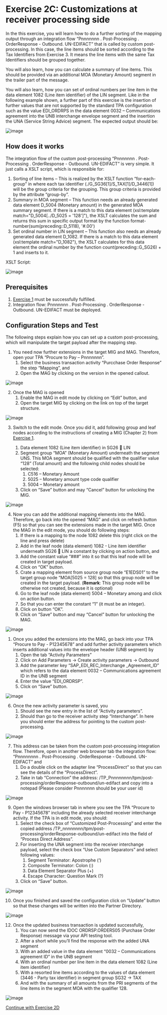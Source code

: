 # **Exercise 2C: Customizations at receiver processing side**


In the this exercise, you will learn how to do a further sorting of the mapping output through an integration flow “Pnnnnnnn . Post-Processing . OrderResponse - Outbound. UN-EDIFACT” that is called by custom post-processing.  In this case, the line items should be sorted according to the Tax Identifiers from Exercise 3. It means the line items with the same Tax Identifiers should be grouped together. 

You will also learn, how you can calculate a summary of line items. This should be provided via an additional MOA (Monetary Amount) segment in the trailer part of the message. 

You will also learn, how you can set of ordinal numbers per line item in the data element 1082 (Line item identifier) of the LIN segment. Like in the following example shown, a further part of this exercise is the insertion of further values that are not supported by the standard TPA configuration such as the value EDI_ORDRPS in the data element 0032 – Communications agreement into the UNB interchange envelope segment and the insertion the UNA (Service String Advice) segment.
The expected output should be:

![image](assets/1.png)

## **How does it works**

The integration flow of the custom post-processing “Pnnnnnnn . Post-Processing . OrderResponse - Outbound. UN-EDIFACT” is very simple. It just calls a XSLT script, which is responsible for:

1. Sorting of line items – This is realized by the XSLT function “for-each-group” in where each tax identifier (./G_SG36[1]/S_TAX[1]/D_3446[1]) will be the group criteria for the grouping. This group criteria is provided by the attribute “group-by”.
2. Summary in MOA segment – This function needs an already generated data element D_5004 (Monetary amount) in the generated MOA summary segment. If there is a match to this data element (xsl:template match="D_5004[../D_5025 = '128']"), the XSLT calculates the sum and returns this sum in specific output format by the function format-number(sum(preceding::D_5118), '#.00')
3. Set ordinal number in LIN segment – This function also needs an already generated data element D_1082. If there is a match to this data element (xsl:template match="D_1082"), the XSLT calculates for this data element the ordinal number by the function count(preceding::G_SG26) + 1 and inserts to it.

XSLT Script:

![image](assets/2.png)

## **Prerequisites**

1.	[Exercise 1](https://github.com/SAP-samples/integration-suite-b2b-exercises-basic/tree/main/exercises/Ex01) must be successfully fulfilled.
2.	Integration flow: Pnnnnnnn . Post-Processing . OrderResponse - Outbound. UN-EDIFACT must be deployed.

## **Configuration Steps and Test**

The following steps explain how you can set up a custom post-processing, which will manipulate the target payload after the mapping step.

1.	You need now further extensions in the target MIG and MAG. Therefore, open your TPA “Procure to Pay – Pnnnnnnn”.
    1.	Select the business transaction activity “Purcchase Order Response” the step “Mapping”, and
    2.	Open the MAG by clicking on the version in the opened callout.

![image](assets/3.png)

2.	Once the MAG is opened
    1.	Enable the MAG in edit mode by clicking on “Edit” button, and
    2.	Open the target MIG by clicking on the link on top of the target structure.

![image](assets/4.png)

3.	Switch to the edit mode. Once you did it, add following group and leaf nodes according to the instructions of creating a MIG (Chapter 2) from [Exercise 1](https://github.com/SAP-samples/integration-suite-b2b-exercises-basic/tree/main/exercises/Ex01).

    1.	Data element 1082 (Line item identifier) in SG26  LIN
    2.	Segment group “MOA” (Monetary Amount) underneath the segment UNS. This MOA segment should be qualified with the qualifier value “128” (Total amount) and the following child nodes should be selected:
        1.	C516 – Monetary Amount
        2.	5025 – Monetary amount type code qualifier
        3.	5004 – Monetary amount
    3.	Click on “Save” button and may “Cancel” button for unlocking the MIG.

![image](assets/5.png)

4.	Now you can add the additional mapping elements into the MAG. Therefore, go back into the opened “MAG” and click on refresh button (F5) so that you can see the extensions made in the target MIG. Once the MAG in the edit mode, you should do following steps:
    1.	If there is a mapping to the node 1082 delete this (right click on the line and press delete)
    2.	Add in the leaf node (data element) 1082 - Line item identifier underneath SG26  LIN a constant by clicking on action button, and
    3.	Add the constant value “###” into it so that this leaf node will be created in target payload.
    4.	Click on “OK” button.
    5.	Crate a mapping element from source group node “E1EDS01” to the target group node “MOA[5025 = 128] so that this group node will be created in the target payload.
    (**Remark**: This group node will be otherwise not created, because it is optional)
    6.	Go to the leaf node (data element) 5004 – Monetary among and click on action button.
    7.	So that you can enter the constant “1” (it must be an integer).
    8.	Click on button “OK”.
    9.	Click on “Save” button and may “Cancel” button for unlocking the MAG.

![image](assets/6.png)

1. Once you added the extensions into the MAG, go back into your TPA “Procure to Pay - P12345678” and add further activity parameters which inserts additional values into the envelope header (UNB segment) by 
    1.	Open the tab “Activity Parameters”
    2.	Click on Add Parameters -> Create activity parameters  -> Outbound
    3.	Add the parameter key “SAP_EDI_REC_Interchange _Agreement_ID” which refers to the data element 0032 – Communications agreement ID in the UNB segment
    4.	Enter the value “EDI_ORDRSP”.
    5.	Click on “Save” button.

![image](assets/7.png)

6.	Once the new activity parameter is saved, you 
    1.	Should see the new entry in the list of “Activity parameters”. 
    2.	Should than go to the receiver activity step “Interchange”. In here you should enter the address for pointing to the custom post-processing.

![image](assets/8.png)

7.	This address can be taken from the custom post-processing integration flow. Therefore, open in another web browser tab the integration flow: “Pnnnnnnnn . Post-Processing . OrderResponse - Outbound. UN-EDIFACT” and 
    1.	Do a double click on the adapter line “ProcessDirect” so that you can see the details of the “ProcessDirect”.
    2.	Take in tab “Connection” the address: /TP_Pnnnnnnnn/tpm/post-processing/orderResponse-outbound/un-edifact and copy into a notepad (Please consider Pnnnnnnn should be your user id)

![image](assets/9.png)

9.	Open the windows browser tab  in where you see the TPA “Procure to Pay - P12345678” including the already selected receiver interchange activity. If the TPA is in edit mode, you should:
    1.	Select the check box of “Customized Post-Processing” and enter the copied address /TP_nnnnnnnn/tpm/post-processing/orderResponse-outbound/un-edifact into the field of “Process Direct Address”.
    2.	For inserting the UNA segment into the receiver interchange payload, select the check box “Use Custom Separators” and select following values:
        1.	Segment Terminator: Apostrophe (‘)
        2.	Composite Terminator: Colon (:)
        3.	Data Element Separator Plus (+)
        4.	Escape Character: Question Mark (?)
    3.	Click on “Save” button.

![image](assets/10.png)

10.	Once you finished and saved the configuration click on “Update” button so that these changes will be written into the Partner Directory.

![image](assets/11.png)

12.	Once the updated business transaction is updated successfully, 
    1.	You can now send the IDOC ORDRSP.ORDERS05 (Purchase Order Response) message via your API testing tool.
    2.	After a short while you’ll find the response with the added UNA segment
    3.	With an added value in the data element “0032 – Communications agreement ID” in the UNB segment
    4.	With an ordinal number per line item in the data element 1082 (Line item identifier)
    5.	With a resorted line items according to the values of data element (3446 - Party tax identifier) in segment group SG32 -> TAX
    6.	And with the summary of all amounts from the PRI segments of the line items in the segment MOA with the qualifier 128.

![image](assets/12.png)

[Continue with Exercise 2D](../Exercise%202D/README.md)
